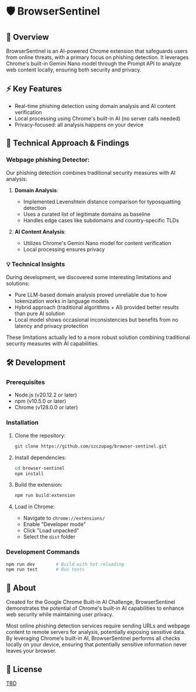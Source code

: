 # 🛡️ BrowserSentinel

## 🎯 Overview

BrowserSentinel is an AI-powered Chrome extension that safeguards users from online threats, with a primary focus on phishing detection. It leverages Chrome's built-in Gemini Nano model through the Prompt API to analyze web content locally, ensuring both security and privacy.

## ⚡ Key Features

- Real-time phishing detection using domain analysis and AI content verification
- Local processing using Chrome's built-in AI (no server calls needed)
- Privacy-focused: all analysis happens on your device

## 🔬 Technical Approach & Findings


### Webpage phishing Detector:
Our phishing detection combines traditional security measures with AI analysis:

1. **Domain Analysis**:
   - Implemented Levenshtein distance comparison for typosquatting detection
   - Uses a curated list of legitimate domains as baseline
   - Handles edge cases like subdomains and country-specific TLDs

2. **AI Content Analysis**:
   - Utilizes Chrome's Gemini Nano model for content verification
   - Local processing ensures privacy

### 💡 Technical Insights

During development, we discovered some interesting limitations and solutions:

- Pure LLM-based domain analysis proved unreliable due to how tokenization works in language models
- Hybrid approach (traditional algorithms + AI) provided better results than pure AI solution
- Local model shows occasional inconsistencies but benefits from no latency and privacy protection

These limitations actually led to a more robust solution combining traditional security measures with AI capabilities.

## 🛠️ Development

### Prerequisites

- Node.js (v20.12.2 or later)
- npm (v10.5.0 or later)
- Chrome (v128.0.0 or later)

### Installation

1. Clone the repository:
   ```bash
   git clone https://github.com/szczupag/browser-sentinel.git
   ```

2. Install dependencies:
   ```bash
   cd browser-sentinel
   npm install
   ```

3. Build the extension:
   ```bash
   npm run build:extension
   ```

4. Load in Chrome:
   - Navigate to `chrome://extensions/`
   - Enable "Developer mode"
   - Click "Load unpacked"
   - Select the `dist` folder

### Development Commands

```bash
npm run dev        # Build with hot reloading
npm run test       # Run tests
```

## 🌟 About

Created for the Google Chrome Built-in AI Challenge, BrowserSentinel demonstrates the potential of Chrome's built-in AI capabilities to enhance web security while maintaining user privacy.

Most online phishing detection services require sending URLs and webpage content to remote servers for analysis, potentially exposing sensitive data. By leveraging Chrome's built-in AI, BrowserSentinel performs all checks locally on your device, ensuring that potentially sensitive information never leaves your browser.

## 📜 License

[TBD](LICENSE)